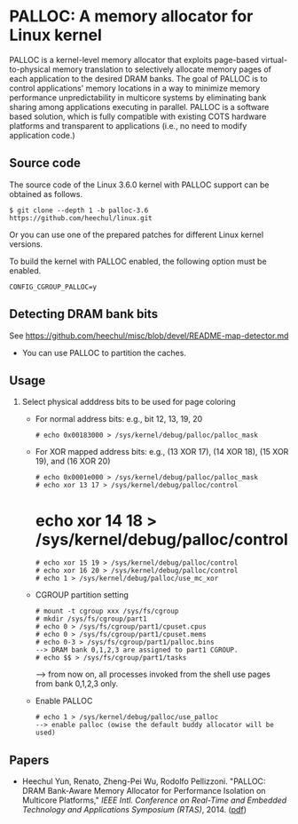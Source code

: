 # PALLOC: A memory allocator for Linux kernel

PALLOC is a kernel-level memory allocator that exploits page-based virtual-to-physical memory translation to selectively allocate memory pages of each application to the desired DRAM banks. The goal of PALLOC is to control applications' memory locations in a way to minimize memory performance unpredictability in multicore systems by eliminating bank sharing among applications executing in parallel. PALLOC is a software based solution, which is fully compatible with existing COTS hardware platforms and transparent to applications (i.e., no need to modify application code.)

## Source code

The source code of the Linux 3.6.0 kernel with PALLOC support can be obtained as follows.

    $ git clone --depth 1 -b palloc-3.6 https://github.com/heechul/linux.git

Or you can use one of the prepared patches for different Linux kernel versions.

To build the kernel with PALLOC enabled, the following option must be enabled.

    CONFIG_CGROUP_PALLOC=y

## Detecting DRAM bank bits

See https://github.com/heechul/misc/blob/devel/README-map-detector.md

* You can use PALLOC to partition the caches. 

## Usage

1. Select physical adddress bits to be used for page coloring

   - For normal address bits: e.g., bit 12, 13, 19, 20

     	 # echo 0x00183000 > /sys/kernel/debug/palloc/palloc_mask

   - For XOR mapped address bits: e.g., (13 XOR 17), (14 XOR 18), (15 XOR 19), and (16 XOR 20)

     	 # echo 0x0001e000 > /sys/kernel/debug/palloc/palloc_mask
    	 # echo xor 13 17 > /sys/kernel/debug/palloc/control
	 # echo xor 14 18 > /sys/kernel/debug/palloc/control
    	 # echo xor 15 19 > /sys/kernel/debug/palloc/control
    	 # echo xor 16 20 > /sys/kernel/debug/palloc/control
    	 # echo 1 > /sys/kernel/debug/palloc/use_mc_xor
      
   - CGROUP partition setting

     	 # mount -t cgroup xxx /sys/fs/cgroup
    	 # mkdir /sys/fs/cgroup/part1
    	 # echo 0 > /sys/fs/cgroup/part1/cpuset.cpus
    	 # echo 0 > /sys/fs/cgroup/part1/cpuset.mems
    	 # echo 0-3 > /sys/fs/cgroup/part1/palloc.bins
      	 --> DRAM bank 0,1,2,3 are assigned to part1 CGROUP.
    	 # echo $$ > /sys/fs/cgroup/part1/tasks
	 --> from now on, all processes invoked from the shell use pages from bank 0,1,2,3 only.

   - Enable PALLOC

       	 # echo 1 > /sys/kernel/debug/palloc/use_palloc
      	 --> enable palloc (owise the default buddy allocator will be used)

## Papers

* Heechul Yun, Renato, Zheng-Pei Wu, Rodolfo Pellizzoni. "PALLOC: DRAM Bank-Aware Memory Allocator for Performance Isolation on Multicore Platforms," _IEEE Intl. Conference on Real-Time and Embedded Technology and Applications Symposium (RTAS)_, 2014. ([pdf](http://www.ittc.ku.edu/~heechul/papers/palloc-rtas2014.pdf))

